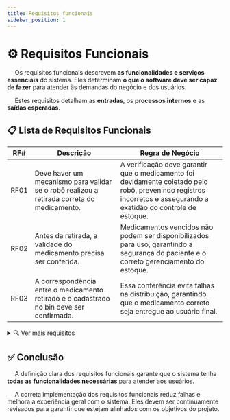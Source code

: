 ```yaml
---
title: Requisitos funcionais
sidebar_position: 1
---
```


# ⚙️ Requisitos Funcionais

&emsp; Os requisitos funcionais descrevem **as funcionalidades e serviços essenciais** do sistema. Eles determinam **o que o software deve ser capaz de fazer** para atender às demandas do negócio e dos usuários.

&emsp; Estes requisitos detalham as **entradas**, os **processos internos** e as **saídas esperadas**.

## 📋 Lista de Requisitos Funcionais

| RF#  | Descrição | Regra de Negócio |
|------|-----------|------------------|
| RF01 | Deve haver um mecanismo para validar se o robô realizou a retirada correta do medicamento. | A verificação deve garantir que o medicamento foi devidamente coletado pelo robô, prevenindo registros incorretos e assegurando a exatidão do controle de estoque. |
| RF02 | Antes da retirada, a validade do medicamento precisa ser conferida. | Medicamentos vencidos não podem ser disponibilizados para uso, garantindo a segurança do paciente e o correto gerenciamento do estoque. |
| RF03 | A correspondência entre o medicamento retirado e o cadastrado no bin deve ser confirmada. | Essa conferência evita falhas na distribuição, garantindo que o medicamento correto seja entregue ao usuário final. |

<details class="ver-mais">
  <summary>🔍 Ver mais requisitos</summary>

| RF#  | Descrição | Regra de Negócio |
|------|-----------|------------------|
| RF04 | A relação entre o QR Code e a fita de medicação correspondente deve ser registrada. | O vínculo do QR Code com a fita possibilita a rastreabilidade dos medicamentos, facilitando o controle e o processo de devolução. |
| RF05 | O sistema precisa interpretar o QR Code do medicamento para orientar onde ele deve ser armazenado. | A leitura do QR Code direciona o medicamento para o local adequado, otimizando a organização do estoque. |
| RF06 | Deve existir um processo para permitir a devolução controlada da fita médica. | A devolução deve ser registrada, identificando quais medicamentos foram utilizados e quais permanecem disponíveis, permitindo um controle eficiente do estoque. |
| RF07 | O histórico de uso das fitas deve ser armazenado com informações sobre criação e devoluções realizadas. | O histórico deve estar acessível para auditoria e rastreamento, garantindo maior controle e transparência no processo. |
| RF08 | O sistema deve emitir alertas quando o estoque atingir um nível crítico. | A notificação deve ser gerada automaticamente ao atingir um limite mínimo, permitindo a reposição antecipada de medicamentos. |
| RF09 | A atualização das informações do estoque, incluindo quantidades e prazos de validade dos bins, deve ser automatizada. | A atualização das informações deve ser feita de forma contínua, garantindo precisão e confiabilidade nos registros de estoque. |
| RF10 | Deve haver uma funcionalidade para substituir um medicamento na fita médica quando necessário. | Caso seja necessária a troca de um medicamento na fita, o sistema deve permitir a substituição de maneira controlada, garantindo rastreabilidade e atualização correta dos registros. |
| RF11 | Todas as requisições de medicamentos devem ser exibidas de maneira organizada. | As solicitações, sejam pendentes ou aprovadas, precisam estar disponíveis para consulta pelos usuários responsáveis. |
| RF12 | As requisições pendentes para aprovação devem ser exibidas separadamente. | As solicitações que aguardam aprovação devem ser destacadas para facilitar a gestão e a tomada de decisão. |
| RF13 | Deve haver um meio para que prescrições aprovadas sejam encaminhadas para produção. | Após a aprovação, o farmacêutico deve poder solicitar a produção da fita médica correspondente. |
| RF14 | Um mecanismo de login deve ser implementado para garantir a identificação dos usuários. | O login precisa assegurar a rastreabilidade das ações dentro do sistema, associando cada atividade a um usuário específico. |
| RF15 | O sistema precisa emitir notificações quando a data de validade dos bins estiver próxima do vencimento. | O alerta deve ser emitido automaticamente para permitir ações preventivas e evitar o uso de medicamentos vencidos. |

</details>

## ✅ Conclusão

&emsp; A definição clara dos requisitos funcionais garante que o sistema tenha **todas as funcionalidades necessárias** para atender aos usuários.  

&emsp; A correta implementação dos requisitos funcionais reduz falhas e melhora a experiência geral com o sistema. Eles devem ser continuamente revisados para garantir que estejam alinhados com os objetivos do projeto.
